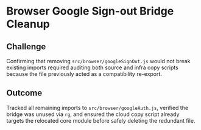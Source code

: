# Browser Google Sign-out Bridge Cleanup

## Challenge
Confirming that removing `src/browser/googleSignOut.js` would not break existing imports required auditing both source and infra copy scripts because the file previously acted as a compatibility re-export.

## Outcome
Tracked all remaining imports to `src/browser/googleAuth.js`, verified the bridge was unused via `rg`, and ensured the cloud copy script already targets the relocated core module before safely deleting the redundant file.
